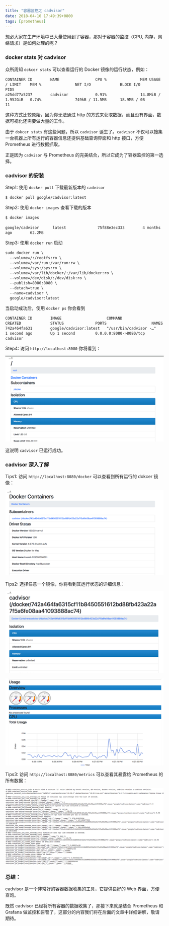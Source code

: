 ```yaml
---
title: "容器监控之 cadvisor"
date: 2018-04-10 17:49:39+0800
tags: [prometheus]
---
```


想必大家在生产环境中已大量使用到了容器，那对于容器的监控（CPU, 内存，网络请求）是如何处理的呢？

### docker stats 对 cadvisor

众所周知 `dokcer stats` 可以查看运行的 Docker 镜像的运行状态，例如：

```
CONTAINER ID        NAME                CPU %               MEM USAGE / LIMIT    MEM %               NET I/O             BLOCK I/O           PIDS
a25dd77a5237        cadvisor            0.91%               14.8MiB / 1.952GiB   0.74%               749kB / 11.5MB      18.9MB / 0B         11
```

这种方式比较原始，因为你无法通过 http 的方式来获取数据，而且没有界面，数据可视化还需要做大量的工作。

由于 `dokcer stats` 有这些问题，所以 `cadvisor` 诞生了。`cadvisor` 不仅可以搜集一台机器上所有运行的容器信息还提供基础查询界面和 http 接口，方便 Prometheus 进行数据抓取。

正是因为 `cadvisor` 与 Prometheus 的完美结合，所以它成为了容器监控的第一选择。

### cadvisor 的安装

Step1: 使用 `docker pull` 下载最新版本的 `cadvisor`

```
$ docker pull google/cadvisor:latest
```

Step2: 使用 `docker images` 查看下载的版本

```
$ docker images  

google/cadvisor      latest              75f88e3ec333        4 months ago        62.2MB
```

Step3: 使用 `docker run` 启动

```
sudo docker run \
  --volume=/:/rootfs:ro \
  --volume=/var/run:/var/run:rw \
  --volume=/sys:/sys:ro \
  --volume=/var/lib/docker/:/var/lib/docker:ro \
  --volume=/dev/disk/:/dev/disk:ro \
  --publish=8080:8080 \
  --detach=true \
  --name=cadvisor \
  google/cadvisor:latest
```

当启动成功后，使用 `docker ps` 你会看到

```
CONTAINER ID        IMAGE                    COMMAND                  CREATED             STATUS              PORTS                    NAMES
742a464fa631        google/cadvisor:latest   "/usr/bin/cadvisor -…"   1 second ago        Up 1 second         0.0.0.0:8080->8080/tcp   cadvisor
```

Step4: 访问 `http://localhost:8080` 你将看到：

![/images/cadvisor/cadvisor-01.png](/images/cadvisor/cadvisor-01.png)


这说明 `cadvisor` 已运行成功。

### cadvisor 深入了解

Tips1: 访问 `http://localhost:8080/docker` 可以查看到所有运行的 dokcer 镜像：

![/images/cadvisor/cadvisor-02.png](/images/cadvisor/cadvisor-02.png)

Tips2: 选择任意一个镜像，你将看到其运行状态的详细信息：

![/images/cadvisor/cadvisor-03.png](/images/cadvisor/cadvisor-03.png)

![/images/cadvisor/cadvisor-04.png](/images/cadvisor/cadvisor-04.png)

Tips3: 访问 `http://localhost:8080/metrics` 可以查看其暴露给 Prometheus 的所有数据：

![/images/cadvisor/cadvisor-05.png](/images/cadvisor/cadvisor-05.png)

### 总结：

cadvisor 是一个非常好的容器数据收集的工具，它提供良好的 Web 界面，方便查询。

既然 cadvisor 已经将所有容器的数据收集了，那接下来就是结合 Prometheus 和 Grafana 做监控和告警了，这部分的内容我们将在后面的文章中详细讲解，敬请期待。
